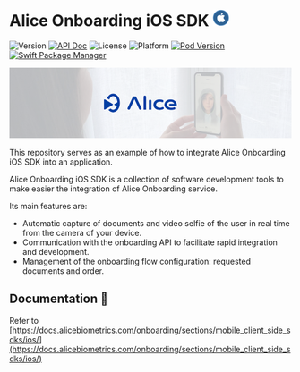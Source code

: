# Alice Onboarding iOS SDK <img src="https://github.com/alice-biometrics/custom-emojis/blob/master/images/ios.png" width="30"> 

![Version](https://img.shields.io/github/v/release/alice-biometrics/onboarding-ios?style=flat)
[![API Doc](https://img.shields.io/github/v/release/alice-biometrics/onboarding-ios?label=API%20doc&color=green&style=flat)](https://docs.alicebiometrics.com/onboarding/sections/mobile_client_side_sdks/ios/)
![License](https://img.shields.io/cocoapods/l/AliceOnboarding.svg?style=flat)
![Platform](https://img.shields.io/cocoapods/p/AliceOnboarding.svg?style=flat)
[![Pod Version](https://img.shields.io/cocoapods/v/Jumio.svg?style=flat)](https://cocoapods.org/pods/Jumio)
[![Swift Package Manager](https://img.shields.io/badge/Swift_Package_Manager-compatible-orange?style=flat-square)](https://img.shields.io/badge/Swift_Package_Manager-compatible-orange?style=flat-square)

<img src="https://github.com/alice-biometrics/custom-emojis/blob/master/images/alice_header.png" width=auto>

This repository serves as an example of how to integrate Alice Onboarding iOS SDK into an application.

Alice Onboarding iOS SDK is a collection of software development tools to make easier the integration of Alice Onboarding service.

Its main features are:

- Automatic capture of documents and video selfie of the user in real time from the camera of your device.
- Communication with the onboarding API to facilitate rapid integration and development.
- Management of the onboarding flow configuration: requested documents and order.


## Documentation :page_facing_up:

Refer to [https://docs.alicebiometrics.com/onboarding/sections/mobile_client_side_sdks/ios/](https://docs.alicebiometrics.com/onboarding/sections/mobile_client_side_sdks/ios/)
